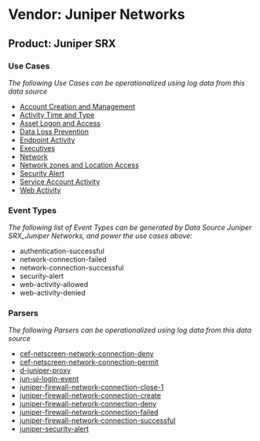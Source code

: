 Vendor: Juniper Networks
========================
Product: Juniper SRX
--------------------

### Use Cases

_The following Use Cases can be operationalized using log data from this data source_

* [Account Creation and Management](../UseCases/usecase_account_creation_and_management.md)
* [Activity Time  and Type](../UseCases/usecase_activity_time__and_type.md)
* [Asset Logon and Access](../UseCases/usecase_asset_logon_and_access.md)
* [Data Loss Prevention](../UseCases/usecase_data_loss_prevention.md)
* [Endpoint Activity](../UseCases/usecase_endpoint_activity.md)
* [Executives](../UseCases/usecase_executives.md)
* [Network](../UseCases/usecase_network.md)
* [Network zones and Location Access](../UseCases/usecase_network_zones_and_location_access.md)
* [Security Alert](../UseCases/usecase_security_alert.md)
* [Service Account Activity](../UseCases/usecase_service_account_activity.md)
* [Web Activity](../UseCases/usecase_web_activity.md)


### Event Types

_The following list of Event Types can be generated by Data Source Juniper SRX_Juniper Networks, and power the use cases above:_

- authentication-successful
- network-connection-failed
- network-connection-successful
- security-alert
- web-activity-allowed
- web-activity-denied


### Parsers

_The following Parsers can be operationalized using log data from this data source_

* [cef-netscreen-network-connection-deny](../Parsers/parserContent_cef-netscreen-network-connection-deny.md)
* [cef-netscreen-network-connection-permit](../Parsers/parserContent_cef-netscreen-network-connection-permit.md)
* [d-juniper-proxy](../Parsers/parserContent_d-juniper-proxy.md)
* [jun-ui-login-event](../Parsers/parserContent_jun-ui-login-event.md)
* [juniper-firewall-network-connection-close-1](../Parsers/parserContent_juniper-firewall-network-connection-close-1.md)
* [juniper-firewall-network-connection-create](../Parsers/parserContent_juniper-firewall-network-connection-create.md)
* [juniper-firewall-network-connection-deny](../Parsers/parserContent_juniper-firewall-network-connection-deny.md)
* [juniper-firewall-network-connection-failed](../Parsers/parserContent_juniper-firewall-network-connection-failed.md)
* [juniper-firewall-network-connection-successful](../Parsers/parserContent_juniper-firewall-network-connection-successful.md)
* [juniper-security-alert](../Parsers/parserContent_juniper-security-alert.md)
